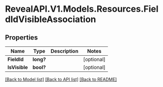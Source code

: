 # RevealAPI.V1.Models.Resources.FieldIdVisibleAssociation
## Properties

Name | Type | Description | Notes
------------ | ------------- | ------------- | -------------
**FieldId** | **long?** |  | [optional] 
**IsVisible** | **bool?** |  | [optional] 

[[Back to Model list]](../README.md#documentation-for-models) [[Back to API list]](../README.md#documentation-for-api-endpoints) [[Back to README]](../README.md)

